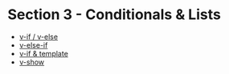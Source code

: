 # Section 3 - Conditionals & Lists

* [v-if / v-else](https://github.com/robsonoduarte/learn-vue/blob/e6be21fe62a44d1106d495abc04eb9b01c99cf38/vuejs-2-curse/section-03-conditionals-list/conditionals-v1.html#L8-L9)
* [v-else-if](https://github.com/robsonoduarte/learn-vue/blob/e6be21fe62a44d1106d495abc04eb9b01c99cf38/vuejs-2-curse/section-03-conditionals-list/conditionals-v1.html#L8-L9)
* [v-if & template](https://github.com/robsonoduarte/learn-vue/blob/04fe36e2fb5ba1ab9eb99a7778243480feec4b1d/vuejs-2-curse/section-03-conditionals-list/conditionals-v3.html#L8-L11)
* [v-show](https://github.com/robsonoduarte/learn-vue/blob/04fe36e2fb5ba1ab9eb99a7778243480feec4b1d/vuejs-2-curse/section-03-conditionals-list/conditionals-v4.html#L17)
